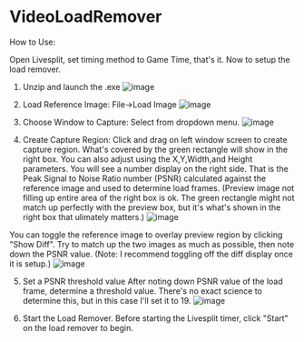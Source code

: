 # VideoLoadRemover

How to Use:

Open Livesplit, set timing method to Game Time, that's it. Now to setup the load remover.

1. Unzip and launch the .exe
![image](https://github.com/pbebla/VideoLoadRemover/assets/26189864/f4d2460b-30c9-41b6-b1df-288d0b7dcd65)

2. Load Reference Image: File->Load Image
![image](https://github.com/pbebla/VideoLoadRemover/assets/26189864/dd9c49d5-9ced-4626-aa7a-be7a4b10ba1e)

3. Choose Window to Capture: Select from dropdown menu.
![image](https://github.com/pbebla/VideoLoadRemover/assets/26189864/a1b4e9b3-5ee3-4f3f-96e7-4925b1371c6d)

4. Create Capture Region: Click and drag on left window screen to create capture region. What's covered by the green rectangle will show in the right box. You can also adjust using the X,Y,Width,and Height parameters.
You will see a number display on the right side. That is the Peak Signal to Noise Ratio number (PSNR) calculated against the reference image and used to determine load frames. (Preview image not filling up entire area of the right box is ok. The green rectangle might not match up perfectly with the preview box, but it's what's shown in the right box that ulimately matters.)
![image](https://github.com/pbebla/VideoLoadRemover/assets/26189864/1aaa8d1f-4d75-44b4-b64c-93f8da03db2b)

You can toggle the reference image to overlay preview region by clicking "Show Diff". Try to match up the two images as much as possible, then note down the PSNR value.
(Note: I recommend toggling off the diff display once it is setup.)
![image](https://github.com/pbebla/VideoLoadRemover/assets/26189864/38cfa57b-f56f-43f9-8828-03758fe555e4)

5. Set a PSNR threshold value
After noting down PSNR value of the load frame, determine a threshold value. There's no exact science to determine this, but in this case I'll set it to 19.
![image](https://github.com/pbebla/VideoLoadRemover/assets/26189864/45433660-2a99-4edc-b861-755f7e641850)

6. Start the Load Remover.
Before starting the Livesplit timer, click "Start" on the load remover to begin.





